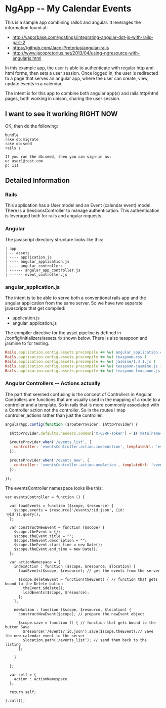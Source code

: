 # NgApp -- My Calendar Events

This is a sample app combining rails4 and angular. It leverages the information found at:

* http://vaporbase.com/postings/integrating-angular-dot-js-with-rails-part-2
* https://github.com/Jaco-Pretorius/angular-rails
* http://www.jacopretorius.net/2013/04/using-ngresource-with-angularjs.html

In this example app, the user is able to authenticate with regular http and html forms,
then sets a user session. Once logged in, the user is redirected to a page that serves
an angular app, where the user can create, view, update events in a calendar.

The intent is for this app to combine both angular app(s) and rails http/html pages, both
working in unison, sharing the user session.


## I want to see it working RIGHT NOW

OK, then do the following:

```
bundle
rake db:migrate
rake db:seed
rails s

If you ran the db:seed, then you can sign-in as:
u: user1@test.com
p: 111

```


## Detailed Information


### Rails
This application has a User model and an Event (calendar event) model. There is a
SessionsController to manage authentication. This authentication is leveraged both
for rails and angular requests.

### Angular
The javascript directory structure looks like this:

```
| app
| -- assets
| ---- application.js
| ---- angular_application.js
| ---- angular_controllers
| ------ angular_app_controller.js
| ------ event_controller.js

```

### angular_application.js
The intent is to be able to serve both a conventional rails app and the angular application
from the same server. So we have two separate javascripts that get compiled:

* application.js
* angular_application.js

The compiler directive for the asset pipeline is defined in /config/initializers/assets.rb
shown below. There is also teaspoon and jasmine to for testing.

``` ruby
Rails.application.config.assets.precompile += %w( angular_application.css angular_application.js )
Rails.application.config.assets.precompile += %w( teaspoon.css )
Rails.application.config.assets.precompile += %w( jasmine/1.3.1.js )
Rails.application.config.assets.precompile += %w( teaspoon-jasmine.js )
Rails.application.config.assets.precompile += %w( teaspoon-teaspoon.js )
```

### Angular Controllers -- Actions actually
The part that seemed confusing is the concept of Controllers in Angular. Controllers are functions
that are usually used in the mapping of a route to a controller and a template. So in rails
that is more commonly associated with a Controller action not the controller. So in the routes
I map controller_actions rather than just the controller.

``` js
angularApp.config(function ($routeProvider, $httpProvider) {

  $httpProvider.defaults.headers.common['X-CSRF-Token'] = $('meta[name=csrf-token]').attr('content');

  $routeProvider.when('/events_list', {
    controller: 'eventsController.action.indexAction', templateUrl: 'events_list.html'
  });

  $routeProvider.when('/events_new', {
    controller: 'eventsController.action.newAction', templateUrl: 'events_new.html'
  });

});
```

The eventsController namespace looks like this:

```
var eventsController = function () {

  var loadEvents = function ($scope, $resource) {
    $scope.events = $resource('/events/:id.json', {id: '@id'}).query();
  };

  var constructNewEvent = function ($scope) {
    $scope.theEvent = {};
    $scope.theEvent.title = "";
    $scope.theEvent.description = "";
    $scope.theEvent.start_time = new Date();
    $scope.theEvent.end_time = new Date();
  };

  var actionNamespace = {
    indexAction : function ($scope, $resource, $location) {
      loadEvents($scope, $resource); // get the events from the server

      $scope.deleteEvent = function(theEvent) { // function that gets bound to the Delete button
        theEvent.$delete(); 
        loadEvents($scope, $resource);
      };
    },

    newAction : function ($scope, $resource, $location) {
      constructNewEvent($scope); // prepare the newEvent object

      $scope.save = function () { // function that gets bound to the button Save
        $resource('/events/:id.json').save($scope.theEvent);// Save the new calendar event to the server
        $location.path('/events_list'); // send them back to the listing
      };

    }

  };

  var self = {
    action : actionNamespace
  };

  return self;

}.call();
```



